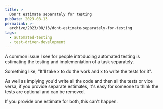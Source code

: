 ```yaml
---
title: >
  Don't estimate separately for testing
pubDate: 2023-08-13
permalink: >-
  archive/2023/08/13/dont-estimate-separately-for-testing
tags:
  - automated-testing
  - test-driven-development
---
```


A common issue I see for people introducing automated testing is estimating the testing and implementation of a task separately. 

Something like, "It'll take x to do the work and x to write the tests for it".

As well as implying you'd write all the code and then all the tests or vice versa, if you provide separate estimates, it's easy for someone to think the tests are optional and can be removed.

If you provide one estimate for both, this can't happen.

